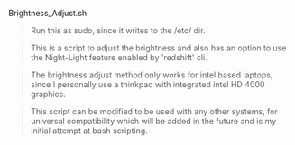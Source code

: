 Brightness_Adjust.sh
>Run this as sudo, since it writes to the /etc/ dir.

>This is a script to adjust the brightness and also has an option to use the Night-Light feature enabled by 'redshift' cli. 

>The brightness adjust method only works for intel based laptops, since I personally use a thinkpad with integrated intel HD 4000 graphics.

>This script can be modified to be used with any other systems, for universal compatibility which will be added in the future and is
my initial attempt at bash scripting.
